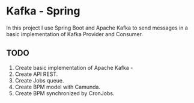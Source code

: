 # Kafka - Spring 

In this project I use Spring Boot and Apache Kafka to send messages in a basic implementation of Kafka Provider and Consumer.

## TODO
1. Create basic implementation of Apache Kafka - <DONE>
2. Create API REST.
3. Create Jobs queue.
4. Create BPM model with Camunda.
5. Create BPM synchronized by CronJobs.
